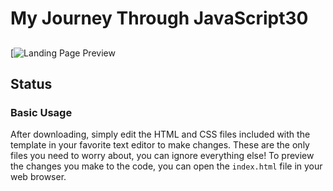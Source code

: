 # My Journey Through JavaScript30

##

[![Landing Page Preview](https://user-images.githubusercontent.com/59749085/98467441-4e2eae00-21a3-11eb-9663-86965a6abae7.png)

## Status


### Basic Usage

After downloading, simply edit the HTML and CSS files included with the template in your favorite text editor to make changes. These are the only files you need to worry about, you can ignore everything else! To preview the changes you make to the code, you can open the `index.html` file in your web browser.
